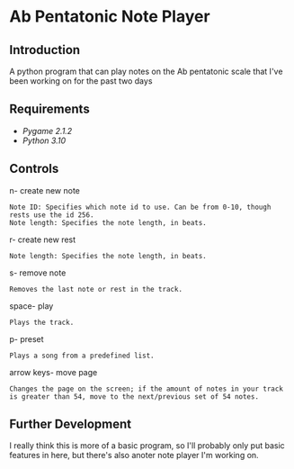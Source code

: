 # Ab Pentatonic Note Player

## Introduction
A python program that can play notes on the Ab pentatonic scale that I've been working on for the past two days

## Requirements
* _Pygame 2.1.2_
* _Python 3.10_

## Controls
n- create new note

    Note ID: Specifies which note id to use. Can be from 0-10, though rests use the id 256.
    Note length: Specifies the note length, in beats.

r- create new rest

    Note length: Specifies the note length, in beats.

s- remove note

    Removes the last note or rest in the track.

space- play

    Plays the track.

p- preset

	Plays a song from a predefined list.

arrow keys- move page

	Changes the page on the screen; if the amount of notes in your track is greater than 54, move to the next/previous set of 54 notes.

## Further Development
I really think this is more of a basic program, so I'll probably only put basic features in here, but there's also anoter note player I'm working on.
